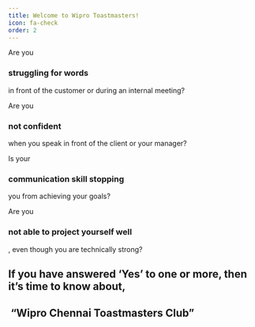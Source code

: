 ```yaml
---
title: Welcome to Wipro Toastmasters!
icon: fa-check
order: 2
---
```



<p>Are you <h3>struggling for words</h3> in front of the customer or during an internal meeting?</p>
<p>Are you <h3>not confident</h3> when you speak in front of the client or your manager?</p>
<p>Is your <h3>communication skill stopping</h3> you from achieving your goals?</p>
<p>Are you <h3>not able to project yourself well</h3>, even though you are technically strong?</p>
<h2 class="alt">If you have answered ‘Yes’ to one or more, then it’s time to know about,</h2>

<h2 class="alt"> “Wipro Chennai Toastmasters Club”</h2>